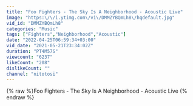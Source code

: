 ```yaml
---
title: "Foo Fighters - The Sky Is A Neighborhood - Acoustic Live"
image: "https:\/\/i.ytimg.com\/vi\/DMMZYBQmLh8\/hqdefault.jpg"
vid_id: "DMMZYBQmLh8"
categories: "Music"
tags: ["Fighters","Neighborhood","Acoustic"]
date: "2022-04-25T06:59:34+03:00"
vid_date: "2021-05-21T23:34:02Z"
duration: "PT4M57S"
viewcount: "6237"
likeCount: "208"
dislikeCount: ""
channel: "nitotosi"
---
```

{% raw %}Foo Fighters - The Sky Is A Neighborhood - Acoustic Live {% endraw %}
